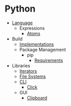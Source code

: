 # Python
- [Language](Language/README.md)
  - Expressions
    - [Atoms](Language/Expressions/Atoms.md)
- Build
  - [Implementations](Build/Implementations/README.md)
  - Package Management
    - pip
      - [Requirements](Build/Package%20Management/pip/Requirements.md)
- Libraries
  - [Iterators](Libraries/Iterators.md)
  - [File Systems](Libraries/File%20Systems/README.md)
  - [CLI](Libraries/CLI/README.md)
    - [Click](Libraries/CLI/Click.md)
  - GUI
    - [Clipboard](Libraries/GUI/Clipboard.md)
